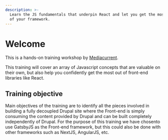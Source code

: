 ```yaml
---
description: >-
  Learn the JS fundamentals that underpin React and let you get the most use out
  of your framework.
---
```


# Welcome

This is a hands-on training workshop by [Mediacurrent](https://mediacurrent).

This training will cover an array of Javascript concepts that are valuable on their own, but also help you confidently get the most out of front-end libraries like React.

## Training objective

Main objectives of the training are to identify all the pieces involved in building a fully decoupled Drupal site where the Front-end is simply consuming the content provided by Drupal and can be built completely independently of Drupal. For the purpose of this training we have chosento use GatsbyJS as the Front-end framework, but this could also be done with other frameworks such as NextJS, AngularJS, etc.

